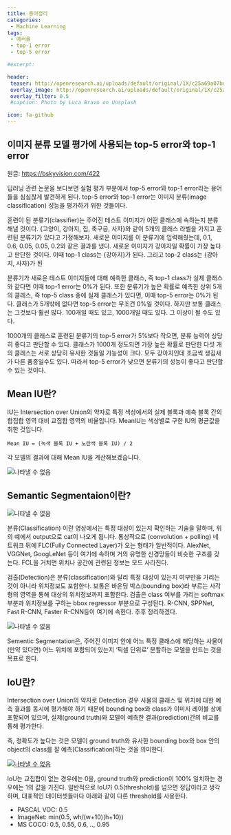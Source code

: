 ```yaml
---
title: 용어정리
categories: 
 - Machine Learning
tags: 
 - 에러율
 - top-1 error
 - top-5 error

#excerpt: 

header:
 teaser: http://openresearch.ai/uploads/default/original/1X/c25a69a07bd6bdc42e4ba2df52efbef52030283b.jpg
 overlay_image: http://openresearch.ai/uploads/default/original/1X/c25a69a07bd6bdc42e4ba2df52efbef52030283b.jpg
 overlay_filter: 0.5
 #caption: Photo by Luca Bravo on Unsplash

icon: fa-github
---
```


## 이미지 분류 모델 평가에 사용되는 top-5 error와 top-1 error

원글: <https://bskyvision.com/422>

딥러닝 관련 논문을 보다보면 실험 평가 부분에서 top-5 error와 top-1 error라는 용어들을 심심찮게 발견하게 된다. top-5 error와 top-1 error는 이미지 분류(image classification) 성능을 평가하기 위한 것들이다.

훈련이 된 분류기(classifier)는 주어진 테스트 이미지가 어떤 클래스에 속하는지 분류해낼 것이다. {고양이, 강아지, 집, 축구공, 사자}와 같이 5개의 클래스 라벨을 가지고 훈련된 분류기가 있다고 가정해보자. 새로운 이미지를 이 분류기에 입력해줬는데, 0.1, 0.6, 0.05, 0.05, 0.2와 같은 결과를 냈다. 새로운 이미지가 강아지일 확률이 가장 높다고 판단한 것이다. 이때 top-1 class는 {강아지}가 된다. 그리고 top-2 class는 {강아지, 사자}가 된

분류기가 새로운 테스트 이미지들에 대해 예측한 클래스, 즉 top-1 class가 실제 클래스와 같다면 이때 top-1 error는 0%가 된다. 또한 분류기가 높은 확률로 예측한 상위 5개의 클래스, 즉 top-5 class 중에 실제 클래스가 있다면, 이때 top-5 error는 0%가 된다. 클래스가 5개밖에 없다면 top-5 error는 무조건 0%일 것이다. 하지만 보통 클래스는 그것보다 훨씬 많다. 100개일 때도 있고, 1000개일 때도 있다. 그 이상이 될 수도 있다.

1000개의 클래스로 훈련된 분류기의 top-5 error가 5%보다 작으면, 분류 능력이 상당히 좋다고 판단할 수 있다. 클래스가 1000개 정도되면 가장 높은 확률로 판단한 다섯 개의 클래스는 서로 상당히 유사한 것들일 가능성이 크다. 모두 강아지인데 조금씩 생김새가 다른 품종일수도 있다. 따라서 top-5 error가 낮으면 분류기의 성능이 좋다고 판단할 수 있는 것이다.


## Mean IU란?

IU는 Intersection over Union의 약자로 특정 색상에서의 실제 블록과 예측 블록 간의 합집합 영역 대비 교집합 영역의 비율입니다. MeanIU는 색상별로 구한 IU의 평균값을 취한 것입니다.

`Mean IU = (녹색 블록 IU + 노란색 블록 IU) / 2`

각 모델의 결과에 대해 Mean IU을 계산해보겠습니다.

![나타낼 수 없음](http://tykimos.github.io/warehouse/2017-5-22-Evaluation_Talk_segmentation_4.png)

## Semantic Segmentaion이란?

![나타낼 수 없음](https://t1.daumcdn.net/cfile/tistory/99B76F3F5B3334621A)

분류(Classification) 이란 영상에서는 특정 대상이 있는지 확인하는 기술을 말하며, 위의 예에서 output으로 cat이 나오게 됩니다. 통상적으로 (convolution + polling) 네트워크 뒤에 FLC(Fully Connected Layer)가 오는 형태가 일반적이다. AlexNet, VGGNet, GoogLeNet 등이 여기에 속하며 거의 유명한 신경망들이 비슷한 구조를 갖는다. FCL을 거치면 위치나 공간에 관련된 정보는 모드 사라진다.

검출(Detection)은 분류(classification)와 달리 특정 대상이 있는지 여부만을 가리는 것이 아니라 위치정보도 포함한다. 보통은 바운딩 박스(bounding box)라 부르는 사각형의 영역을 통해 대상의 위치정보까지 포함한다. 검출은 class 여부를 가리는 softmax 부분과 위치정보를 구하는 bbox regressor 부분으로 구성된다. R-CNN, SPPNet, Fast R-CNN, Faster R-CNN등이 여기에 속한다. 추후 정리하겠다.

![나타낼 수 없음](https://postfiles.pstatic.net/MjAxNzAzMTRfMjQ3/MDAxNDg5NDkwNjAyNTEy.7R-LoSw0tqp_01IeoQ-P-QC44Ib_VaR4S04Fihr65YIg.-yYLOhV0nZF2O-m9HcbC0AbGAnir6C7w8ChM3Es50sMg.PNG.laonple/%EC%9D%B4%EB%AF%B8%EC%A7%80_13.png?type=w2)

Sementic Segmentation은, 주어진 이미지 안에 어느 특정 클래스에 해당하는 사물이 (만약 있다면) 어느 위치에 포함되어 있는지 ‘픽셀 단위로’ 분할하는 모델을 만드는 것을 목표로 한다.


## IoU란?

Intersection over Union의 약자로 Detection 경우 사물의 클래스 및 위치에 대한 예측 결과를 동시에 평가해야 하기 때문에 bounding box와 class가 이미지 레이블 상에 포함되어 있으며, 실제(ground truth)와 모델이 예측한 결과(prediction)간의 비교를 통해 평가한다.

즉, 정확도가 높다는 것은 모델이 ground truth와 유사한 bounding box와 box 안의 object의 class를 잘 예측(Classification)하는 것을 의미한다.

[![나타낼 수 없음](https://www.pyimagesearch.com/wp-content/uploads/2016/09/iou_equation.png)](https://www.pyimagesearch.com/wp-content/uploads/2016/09/iou_equation.png)

IoU는 교집합이 없는 경우에는 0을, ground truth와 prediction이 100% 일치하는 경우에는 1의 값을 가진다. 일반적으로 IoU가 0.5(threshold)를 넘으면 정답이라고 생각하며, 대표적인 데이터셋들마다 아래와 같이 다른 threshold를 사용한다.

- PASCAL VOC: 0.5
- ImageNet: min(0.5, wh/(w+10)(h+10))
- MS COCO: 0.5, 0.55, 0.6, .., 0.95